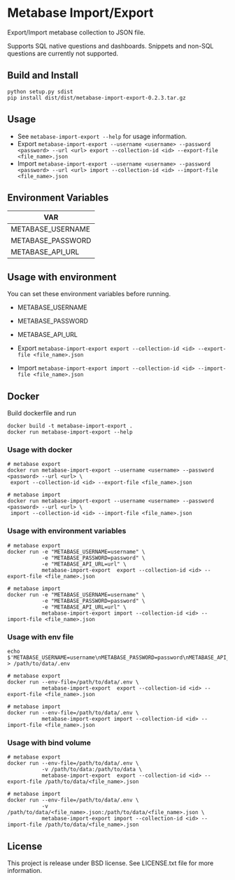 # Metabase Import/Export

Export/Import metabase collection to JSON file.

Supports SQL native questions and dashboards. Snippets and non-SQL questions are currently not supported.

## Build and Install

```
python setup.py sdist
pip install dist/dist/metabase-import-export-0.2.3.tar.gz
```

## Usage

* See `metabase-import-export --help` for usage information.
* Export `metabase-import-export --username <username> --password <password> --url <url> export --collection-id <id> --export-file <file_name>.json `
* Import `metabase-import-export --username <username> --password <password> --url <url> import --collection-id <id> --import-file <file_name>.json`

## Environment Variables

| VAR                |
|--------------------|
| METABASE_USERNAME  |
| METABASE_PASSWORD  |
| METABASE_API_URL   |

## Usage with environment

You can set these environment variables before running.

* METABASE_USERNAME
* METABASE_PASSWORD
* METABASE_API_URL

* Export `metabase-import-export export --collection-id <id> --export-file <file_name>.json`
* Import `metabase-import-export import --collection-id <id> --import-file <file_name>.json`

## Docker 
Build dockerfile and run
``` 
docker build -t metabase-import-export .
docker run metabase-import-export --help
```
### Usage with docker

```
# metabase export
docker run metabase-import-export --username <username> --password <password> --url <url> \
 export --collection-id <id> --export-file <file_name>.json

# metabase import
docker run metabase-import-export --username <username> --password <password> --url <url> \
 import --collection-id <id> --import-file <file_name>.json
```

### Usage with environment variables

```
# metabase export
docker run -e "METABASE_USERNAME=username" \
           -e "METABASE_PASSWORD=password" \
           -e "METABASE_API_URL=url" \
           metabase-import-export  export --collection-id <id> --export-file <file_name>.json
 
# metabase import           
docker run -e "METABASE_USERNAME=username" \
           -e "METABASE_PASSWORD=password" \
           -e "METABASE_API_URL=url" \
           metabase-import-export import --collection-id <id> --import-file <file_name>.json
```

### Usage with env file

```
echo $'METABASE_USERNAME=username\nMETABASE_PASSWORD=password\nMETABASE_API_URL=url' > /path/to/data/.env

# metabase export
docker run --env-file=/path/to/data/.env \
           metabase-import-export  export --collection-id <id> --export-file <file_name>.json
 
# metabase import           
docker run --env-file=/path/to/data/.env \
           metabase-import-export import --collection-id <id> --import-file <file_name>.json
```


### Usage with bind volume

```
# metabase export
docker run --env-file=/path/to/data/.env \
           -v /path/to/data:/path/to/data \
           metabase-import-export  export --collection-id <id> --export-file /path/to/data/<file_name>.json
 
# metabase import           
docker run --env-file=/path/to/data/.env \
           -v /path/to/data/<file_name>.json:/path/to/data/<file_name>.json \
           metabase-import-export import --collection-id <id> --import-file /path/to/data/<file_name>.json
```



## License

This project is release under BSD license. See LICENSE.txt file for more information.
